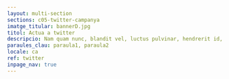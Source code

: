 ```yaml
---
layout: multi-section
sections: c05-twitter-campanya
imatge_titular: bannerD.jpg
titol: Actua a twitter
descripcio: Nam quam nunc, blandit vel, luctus pulvinar, hendrerit id, lorem.
paraules_clau: paraula1, paraula2
locale: ca
ref: twitter
inpage_nav: true
---
```

